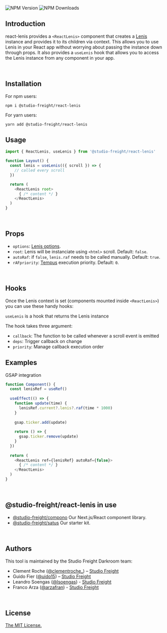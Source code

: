 ![NPM Version](https://img.shields.io/npm/v/%40studio-freight%2Freact-lenis?colorA=000000&colorB=ff98a2)
![NPM Downloads](https://img.shields.io/npm/dm/%40studio-freight%2Freact-lenis?colorA=000000&colorB=ff98a2)


## Introduction
react-lenis provides a `<ReactLenis>` component that creates a [Lenis](https://github.com/studio-freight/lenis) instance and provides it to its children via context. This allows you to use Lenis in your React app without worrying about passing the instance down through props. It also provides a `useLenis` hook that allows you to access the Lenis instance from any component in your app.


<br/>

## Installation

For npm users:
```
npm i @studio-freight/react-lenis
```

For yarn users:
```
yarn add @studio-freight/react-lenis
```


## Usage

```js
import { ReactLenis, useLenis } from '@studio-freight/react-lenis'

function Layout() {
  const lenis = useLenis(({ scroll }) => {
    // called every scroll
  })

  return (
    <ReactLenis root>
      { /* content */ }
    </ReactLenis>
  )
}
```
<br/>

## Props
- `options`: [Lenis options](https://github.com/studio-freight/lenis#instance-settings).
- `root`: Lenis will be instanciate using `<html>` scroll. Default: `false`.
- `autoRaf`: if `false`, `lenis.raf` needs to be called manually. Default: `true`.
- `rAFpriority`: [Tempus](https://github.com/studio-freight/tempus#readme) execution priority. Default: `0`.

<br/>

## Hooks
Once the Lenis context is set (components mounted inside `<ReactLenis>`) you can use these handy hooks:

`useLenis` is a hook that returns the Lenis instance

The hook takes three argument:
- `callback`: The function to be called whenever a scroll event is emitted
- `deps`: Trigger callback on change
- `priority`: Manage callback execution order

## Examples

GSAP integration

```js
function Component() {
  const lenisRef = useRef()
  
  useEffect(() => {
    function update(time) {
      lenisRef.current?.lenis?.raf(time * 1000)
    }
  
    gsap.ticker.add(update)
  
    return () => {
      gsap.ticker.remove(update)
    }
  })
  
  return (
    <ReactLenis ref={lenisRef} autoRaf={false}>
      { /* content */ }
    </ReactLenis>
  )
}
```


<br/>

## @studio-freight/react-lenis in use

- [@studio-freight/compono](https://github.com/studio-freight/compono) Our Next.js/React component library.
- [@studio-freight/satus](https://github.com/studio-freight/satus) Our starter kit.

<br/>

## Authors

This tool is maintained by the Studio Freight Darkroom team:

- Clement Roche ([@clementroche\_](https://twitter.com/clementroche_)) – [Studio Freight](https://studiofreight.com)
- Guido Fier ([@uido15](https://twitter.com/uido15)) – [Studio Freight](https://studiofreight.com)
- Leandro Soengas ([@lsoengas](https://twitter.com/lsoengas)) - [Studio Freight](https://studiofreight.com)
- Franco Arza ([@arzafran](https://twitter.com/arzafran)) - [Studio Freight](https://studiofreight.com)

<br/>

## License

[The MIT License.](https://opensource.org/licenses/MIT)
